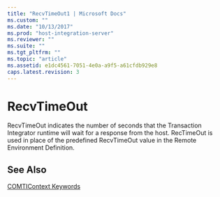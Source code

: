```yaml
---
title: "RecvTimeOut1 | Microsoft Docs"
ms.custom: ""
ms.date: "10/13/2017"
ms.prod: "host-integration-server"
ms.reviewer: ""
ms.suite: ""
ms.tgt_pltfrm: ""
ms.topic: "article"
ms.assetid: e1dc4561-7051-4e0a-a9f5-a61cfdb929e8
caps.latest.revision: 3
---
```

# RecvTimeOut
RecvTimeOut indicates the number of seconds that the Transaction Integrator runtime will wait for a response from the host. RecTimeOut is used in place of the predefined RecvTimeOut value in the Remote Environment Definition.  
  
## See Also  
 [COMTIContext Keywords](../core/comticontext-keywords.md)